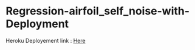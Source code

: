 # Regression-airfoil_self_noise-with-Deployment

Heroku Deployement link : [Here](https://regression-airfoil-ml.herokuapp.com/)
